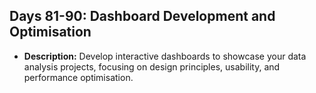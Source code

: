 ## Days 81-90: Dashboard Development and Optimisation
- **Description:** Develop interactive dashboards to showcase your data analysis projects, focusing on design principles, usability, and performance optimisation.
